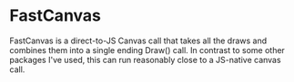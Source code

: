 # FastCanvas

FastCanvas is a direct-to-JS Canvas call that takes all the draws and combines them into a single ending Draw() call. In contrast to some other packages I've used, this can run reasonably close to a JS-native canvas call. 
